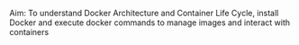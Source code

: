 Aim: To understand Docker Architecture and Container Life Cycle, install Docker and execute docker commands to manage images and interact with containers
